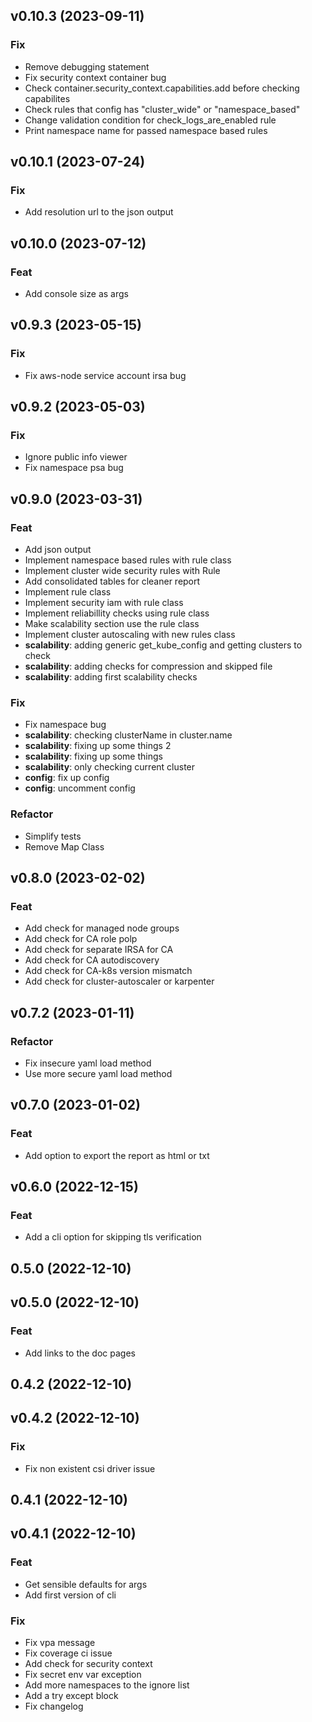## v0.10.3 (2023-09-11)

### Fix

- Remove debugging statement
- Fix security context container bug
- Check container.security_context.capabilities.add before checking capabilites
- Check rules that config has "cluster_wide" or "namespace_based"
- Change validation condition for check_logs_are_enabled rule
- Print namespace name for passed namespace based rules

## v0.10.1 (2023-07-24)

### Fix

- Add resolution url to the json output

## v0.10.0 (2023-07-12)

### Feat

- Add console size as args

## v0.9.3 (2023-05-15)

### Fix

- Fix aws-node service account irsa bug

## v0.9.2 (2023-05-03)

### Fix

- Ignore public info viewer
- Fix namespace psa bug

## v0.9.0 (2023-03-31)

### Feat

- Add json output
- Implement namespace based rules with rule class
- Implement cluster wide security rules with Rule
- Add consolidated tables for cleaner report
- Implement rule class
- Implement security iam with rule class
- Implement reliabillity checks using rule class
- Make scalability section use the rule class
- Implement cluster autoscaling with new rules class
- **scalability**: adding generic get_kube_config and getting clusters to check
- **scalability**: adding checks for compression and skipped file
- **scalability**: adding first scalability checks

### Fix

- Fix namespace bug
- **scalability**: checking clusterName in cluster.name
- **scalability**: fixing up some things 2
- **scalability**: fixing up some things
- **scalability**: only checking current cluster
- **config**: fix up config
- **config**: uncomment config

### Refactor

- Simplify tests
- Remove Map Class

## v0.8.0 (2023-02-02)

### Feat

- Add check for managed node groups
- Add check for CA role polp
- Add check for separate IRSA for CA
- Add check for CA autodiscovery
- Add check for CA-k8s version mismatch
- Add check for cluster-autoscaler or karpenter

## v0.7.2 (2023-01-11)

### Refactor

- Fix insecure yaml load method
- Use more secure yaml load method

## v0.7.0 (2023-01-02)

### Feat

- Add option to export the report as html or txt

## v0.6.0 (2022-12-15)

### Feat

- Add a cli option for skipping tls verification

## 0.5.0 (2022-12-10)

## v0.5.0 (2022-12-10)

### Feat

- Add links to the doc pages

## 0.4.2 (2022-12-10)

## v0.4.2 (2022-12-10)

### Fix

- Fix non existent csi driver issue

## 0.4.1 (2022-12-10)

## v0.4.1 (2022-12-10)

### Feat

- Get sensible defaults for args
- Add first version of cli

### Fix

- Fix vpa message
- Fix coverage ci issue
- Add check for security context
- Fix secret env var exception
- Add more namespaces to the ignore list
- Add a try except block
- Fix changelog
